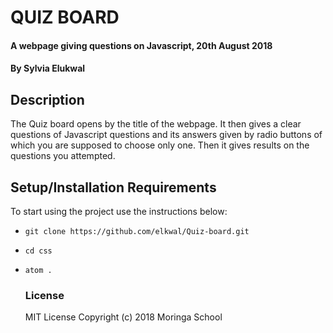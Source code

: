# QUIZ BOARD

#### A webpage giving questions on Javascript, 20th August 2018

#### By **Sylvia Elukwal**

## Description

The Quiz board opens by the title of the webpage. It then gives a clear questions of Javascript questions and its answers given by radio buttons of which you are supposed to choose only one. Then it gives results on the questions you attempted.

## Setup/Installation Requirements

To start using the project use the instructions below:

-   `git clone https://github.com/elkwal/Quiz-board.git`
-   `cd css`
-   `atom .`
    ### License

    MIT License
    Copyright (c) 2018 Moringa School
